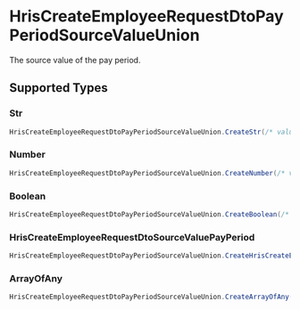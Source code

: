 # HrisCreateEmployeeRequestDtoPayPeriodSourceValueUnion

The source value of the pay period.


## Supported Types

### Str

```csharp
HrisCreateEmployeeRequestDtoPayPeriodSourceValueUnion.CreateStr(/* values here */);
```

### Number

```csharp
HrisCreateEmployeeRequestDtoPayPeriodSourceValueUnion.CreateNumber(/* values here */);
```

### Boolean

```csharp
HrisCreateEmployeeRequestDtoPayPeriodSourceValueUnion.CreateBoolean(/* values here */);
```

### HrisCreateEmployeeRequestDtoSourceValuePayPeriod

```csharp
HrisCreateEmployeeRequestDtoPayPeriodSourceValueUnion.CreateHrisCreateEmployeeRequestDtoSourceValuePayPeriod(/* values here */);
```

### ArrayOfAny

```csharp
HrisCreateEmployeeRequestDtoPayPeriodSourceValueUnion.CreateArrayOfAny(/* values here */);
```
